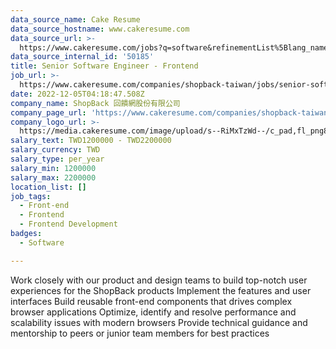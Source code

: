 ```yaml
---
data_source_name: Cake Resume
data_source_hostname: www.cakeresume.com
data_source_url: >-
  https://www.cakeresume.com/jobs?q=software&refinementList%5Blang_name%5D%5B0%5D=English&refinementList%5Bsalary_type%5D=per_year&range%5Bsalary_range%5D%5Bmin%5D=1000000&page=2
data_source_internal_id: '50185'
title: Senior Software Engineer - Frontend
job_url: >-
  https://www.cakeresume.com/companies/shopback-taiwan/jobs/senior-software-engineer-frontend-2b4dac
date: 2022-12-05T04:18:47.508Z
company_name: ShopBack 回饋網股份有限公司
company_page_url: 'https://www.cakeresume.com/companies/shopback-taiwan'
company_logo_url: >-
  https://media.cakeresume.com/image/upload/s--RiMxTzWd--/c_pad,fl_png8,h_200,w_200/v1657599645/hma3pimzrdw1b4eq527q.png
salary_text: TWD1200000 - TWD2200000
salary_currency: TWD
salary_type: per_year
salary_min: 1200000
salary_max: 2200000
location_list: []
job_tags:
  - Front-end
  - Frontend
  - Frontend Development
badges:
  - Software

---
```


Work closely with our product and design teams to build top-notch user experiences for the ShopBack products Implement the features and user interfaces Build reusable front-end components that drives complex browser applications Optimize, identify and resolve performance and scalability issues with modern browsers Provide technical guidance and mentorship to peers or junior team members for best practices